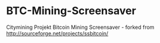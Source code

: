 BTC-Mining-Screensaver
======================

Citymining Projekt Bitcoin Mining Screensaver - forked from http://sourceforge.net/projects/ssbitcoin/
